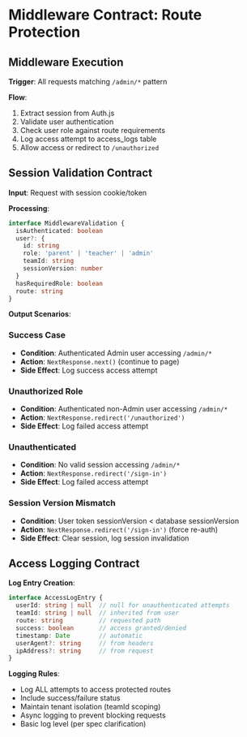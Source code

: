 # Middleware Contract: Route Protection

## Middleware Execution

**Trigger**: All requests matching `/admin/*` pattern

**Flow**:
1. Extract session from Auth.js
2. Validate user authentication 
3. Check user role against route requirements
4. Log access attempt to access_logs table
5. Allow access or redirect to `/unauthorized`

## Session Validation Contract

**Input**: Request with session cookie/token

**Processing**:
```typescript
interface MiddlewareValidation {
  isAuthenticated: boolean
  user?: {
    id: string
    role: 'parent' | 'teacher' | 'admin'
    teamId: string
    sessionVersion: number
  }
  hasRequiredRole: boolean
  route: string
}
```

**Output Scenarios**:

### Success Case
- **Condition**: Authenticated Admin user accessing `/admin/*`
- **Action**: `NextResponse.next()` (continue to page)
- **Side Effect**: Log success access attempt

### Unauthorized Role
- **Condition**: Authenticated non-Admin user accessing `/admin/*`
- **Action**: `NextResponse.redirect('/unauthorized')`
- **Side Effect**: Log failed access attempt

### Unauthenticated
- **Condition**: No valid session accessing `/admin/*`
- **Action**: `NextResponse.redirect('/sign-in')`
- **Side Effect**: Log failed access attempt

### Session Version Mismatch
- **Condition**: User token sessionVersion < database sessionVersion
- **Action**: `NextResponse.redirect('/sign-in')` (force re-auth)
- **Side Effect**: Clear session, log session invalidation

## Access Logging Contract

**Log Entry Creation**:
```typescript
interface AccessLogEntry {
  userId: string | null  // null for unauthenticated attempts
  teamId: string | null  // inherited from user
  route: string          // requested path
  success: boolean       // access granted/denied
  timestamp: Date        // automatic
  userAgent?: string     // from headers
  ipAddress?: string     // from request
}
```

**Logging Rules**:
- Log ALL attempts to access protected routes
- Include success/failure status
- Maintain tenant isolation (teamId scoping)
- Async logging to prevent blocking requests
- Basic log level (per spec clarification)